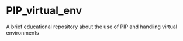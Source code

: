 # PIP_virtual_env
A brief educational repository about the use of PIP and handling virtual environments 
